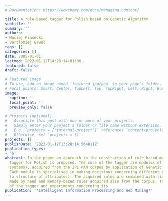 ```yaml
---
# Documentation: https://wowchemy.com/docs/managing-content/

title: A rule-based tagger for Polish based on Genetic Algorithm
subtitle: ''
summary: ''
authors:
- Maciej Piasecki
- Bartłomiej Gaweł
tags: []
categories: []
date: 2005-01-01
lastmod: 2022-01-12T14:28:14+01:00
featured: false
draft: false

# Featured image
# To use, add an image named `featured.jpg/png` to your page's folder.
# Focal points: Smart, Center, TopLeft, Top, TopRight, Left, Right, BottomLeft, Bottom, BottomRight.
image:
  caption: ''
  focal_point: ''
  preview_only: false

# Projects (optional).
#   Associate this post with one or more of your projects.
#   Simply enter your project's folder or file name without extension.
#   E.g. `projects = ["internal-project"]` references `content/project/deep-learning/index.md`.
#   Otherwise, set `projects = []`.
projects: []
publishDate: '2022-01-12T13:28:14.564811Z'
publication_types:
- '6'
abstract: In the paper an approach to the construction of rule-based morphosyntactic
  tagger for Polish is proposed. The core of the tagger are modules of rules (classification
  systems), acquired from the IPI PAN corpus by application of Genetic Algorithms.
  Each module is specialised in making decisions concerning different parts of a tag
  (a structure of attributes). The acquired rules are combined with linguistic rules
  made by hand and memory-based rules acquired also from the corpus. The construction
  of the tagger and experiments concerning its
publication: '*Intelligent Information Processing and Web Mining*'
---
```

